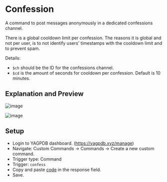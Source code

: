# Confession
A command to post messages anonymously in a dedicated confessions channel.

There is a global cooldown limit per confession. The reasons it is global and not per user, is to not identify users' timestamps with the cooldown limit and to prevent spam.

Details:
- `$ch` should be the ID for the confessions channel.
- `$cd` is the amount of seconds for cooldown per confession. Default is 10 minutes.

## Explanation and Preview

![image](https://github.com/Samillion/yagpdb-cc/assets/17427046/e09a35f3-d269-42e4-a970-8f417fb0a256)

![image](https://github.com/Samillion/yagpdb-cc/assets/17427046/4a2f9356-da2a-4a8b-8565-197186695577)


## Setup
- Login to YAGPDB dashboard. (https://yagpdb.xyz/manage)
- Navigate: Custom Commands -> Commands -> Create a new custom command.
- Trigger type: Command
- Trigger: `confess`
- Copy and paste [code](https://raw.githubusercontent.com/Samillion/yagpdb-cc/main/Confession/confess.go) in the response field.
- Save.

